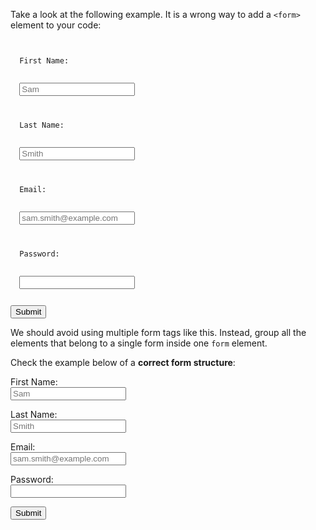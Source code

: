 Take a look at the following example.
It is a wrong way to add a `<form>`
element to your code:
<codeblock language="html" type="lesson">
<code>
<form>
  <label>First Name:</label>
  <br>
  <input type="text" placeholder="Sam" >
</form>
<form>
  <label>Last Name:</label>
  <br>
  <input type="text" placeholder="Smith" >
</form>
<form>
  <label>Email:</label>
  <br>
  <input type="text" placeholder="sam.smith@example.com" >
</form>
<form>
  <label>Password:</label>
  <br>
  <input type="text">
</form>
<button>Submit</button>
</code>
</codeblock>

We should avoid using multiple form
tags like this.
Instead, group all the elements that
belong to a single form inside one
`form` element.

Check the example below of
a **correct form structure**:
<codeblock language="html" type="lesson">
<form>
  <label>First Name:</label>
  <br>
  <input type="text" placeholder="Sam" >
  <br>

  <label>Last Name:</label>
  <br>
  <input type="text" placeholder="Smith" >
  <br>

  <label>Email:</label>
  <br>
  <input type="text" placeholder="sam.smith@example.com" >
  <br>

  <label>Password:</label>
  <br>
  <input type="text">
  <br>

  <button>Submit</button>
</form>
</code>
</codeblock>
